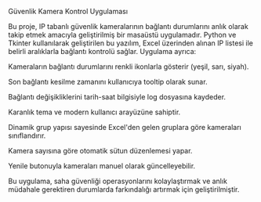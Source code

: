 Güvenlik Kamera Kontrol Uygulaması

Bu proje, IP tabanlı güvenlik kameralarının bağlantı durumlarını anlık olarak takip etmek amacıyla geliştirilmiş bir masaüstü uygulamadır. Python ve Tkinter kullanılarak geliştirilen bu yazılım, Excel üzerinden alınan IP listesi ile belirli aralıklarla bağlantı kontrolü sağlar. Uygulama ayrıca:

Kameraların bağlantı durumlarını renkli ikonlarla gösterir (yeşil, sarı, siyah).

Son bağlantı kesilme zamanını kullanıcıya tooltip olarak sunar.

Bağlantı değişikliklerini tarih-saat bilgisiyle log dosyasına kaydeder.

Karanlık tema ve modern kullanıcı arayüzüne sahiptir.

Dinamik grup yapısı sayesinde Excel'den gelen gruplara göre kameraları sınıflandırır.

Kamera sayısına göre otomatik sütun düzenlemesi yapar.

Yenile butonuyla kameraları manuel olarak güncelleyebilir.

Bu uygulama, saha güvenliği operasyonlarını kolaylaştırmak ve anlık müdahale gerektiren durumlarda farkındalığı artırmak için geliştirilmiştir.
